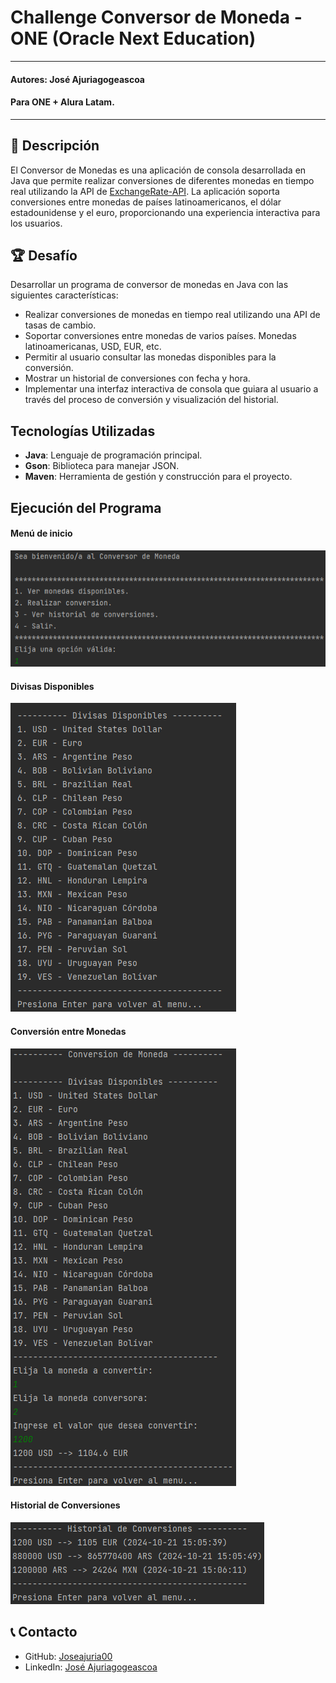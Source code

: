 # Challenge Conversor de Moneda - ONE (Oracle Next Education)
---
#### Autores: José Ajuriagogeascoa
#### Para ONE + Alura Latam.
***

## 📝 Descripción
El Conversor de Monedas es una aplicación de consola desarrollada en Java que permite realizar conversiones de diferentes monedas en tiempo real utilizando la API de [ExchangeRate-API](https://www.exchangerate-api.com/).
La aplicación soporta conversiones entre monedas de países latinoamericanos, el dólar estadounidense y el euro, proporcionando una experiencia interactiva para los usuarios.

## 🏆 Desafío
Desarrollar un programa de conversor de monedas en Java con las siguientes características:
* Realizar conversiones de monedas en tiempo real utilizando una API de tasas de cambio.
* Soportar conversiones entre monedas de varios países. Monedas latinoamericanas, USD, EUR, etc. 
* Permitir al usuario consultar las monedas disponibles para la conversión.
* Mostrar un historial de conversiones con fecha y hora.
* Implementar una interfaz interactiva de consola que guiara al usuario a través del proceso de conversión y visualización del historial.

## Tecnologías Utilizadas
* **Java**: Lenguaje de programación principal.
* **Gson**: Biblioteca para manejar JSON.
* **Maven**: Herramienta de gestión y construcción para el proyecto.

## Ejecución del Programa
#### Menú de inicio
![Menu de inicio](images/menu.png)
#### Divisas Disponibles
![Divisas Disponibles](images/showCurrencies.png)
#### Conversión entre Monedas
![Conversion entre Monedas](images/performConversion.png)
#### Historial de Conversiones
![ Historial de Conversiones](images/conversionHistory.png)

## 📞 Contacto
* GitHub: [Joseajuria00](https://github.com/Joseajuria00)
* LinkedIn: [José Ajuriagogeascoa](https://www.linkedin.com/in/joseajuriagogeascoa/)
